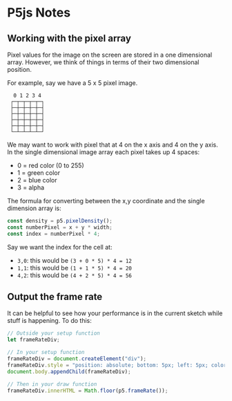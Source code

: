 # P5js Notes

## Working with the pixel array

Pixel values for the image on the screen are stored in a one dimensional array.  However, we think of things in terms of their two dimensional position.

For example, say we have a 5 x 5 pixel image.

```text
  0 1 2 3 4
 ┌─┬─┬─┬─┬─┐
 ├─┼─┼─┼─┼─┤
 ├─┼─┼─┼─┼─┤
 ├─┼─┼─┼─┼─┤
 ├─┼─┼─┼─┼─┤
 └─┴─┴─┴─┴─┘
```

We may want to work with pixel that at 4 on the x axis and 4 on the y axis.  In the single dimensional image array each pixel takes up 4 spaces:

* 0 = red color (0 to 255)
* 1 = green color
* 2 = blue color
* 3 = alpha

The formula for converting between the x,y coordinate and the single dimension array is:

```javascript
const density = p5.pixelDensity();
const numberPixel = x + y * width;
const index = numberPixel * 4;
```

Say we want the index for the cell at:

* `3,0`: this would be `(3 + 0 * 5) * 4 = 12`
* `1,1`: this would be `(1 + 1 * 5) * 4 = 20`
* `4,2`: this would be `(4 + 2 * 5) * 4 = 56`

## Output the frame rate

It can be helpful to see how your performance is in the current sketch while stuff is happening.  To do this:

```javascript
// Outside your setup function
let frameRateDiv;

// In your setup function
frameRateDiv = document.createElement("div");
frameRateDiv.style = "position: absolute; bottom: 5px; left: 5px; color: #fff;";
document.body.appendChild(frameRateDiv);

// Then in your draw function
frameRateDiv.innerHTML = Math.floor(p5.frameRate());
```
